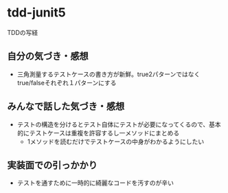 # tdd-junit5
TDDの写経

## 自分の気づき・感想
- 三角測量するテストケースの書き方が新鮮。true2パターンではなくtrue/falseそれぞれ１パターンにする

## みんなで話した気づき・感想
- テストの構造を分けるとテスト自体にテストが必要になってくるので、基本的にテストケースは重複を許容するし一メソッドにまとめる
  - 1メソッドを読むだけでテストケースの中身がわかるようにしたい

## 実装面での引っかかり
- テストを通すために一時的に綺麗なコードを汚すのが辛い